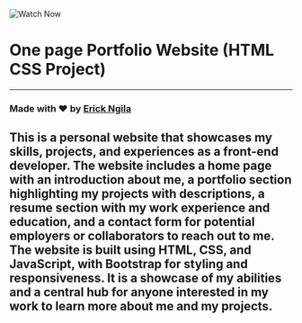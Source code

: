 ![Watch Now](./img/Design.png)
# One page Portfolio Website (HTML CSS Project)

---

### Made with ❤️ by [Erick Ngila](https://www.instagram.com/thee_kavesu?igsh=MXI2YXR6OTM0eHk1aw==)

This is a personal website that showcases my skills, projects, and experiences as a front-end developer. The website includes a home page with an introduction about me, a portfolio section highlighting my projects with descriptions, a resume section with my work experience and education, and a contact form for potential employers or collaborators to reach out to me. The website is built using HTML, CSS, and JavaScript, with Bootstrap for styling and responsiveness. It is a showcase of my abilities and a central hub for anyone interested in my work to learn more about me and my projects.
---
